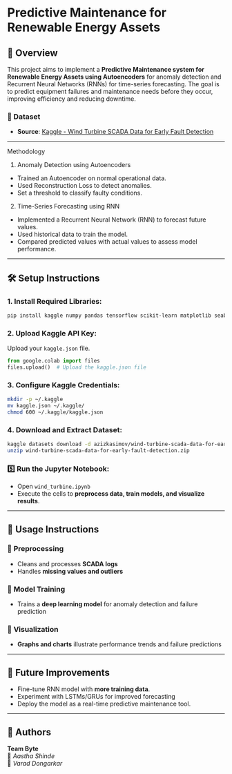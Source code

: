 # Predictive Maintenance for Renewable Energy Assets

## 📌 Overview
This project aims to implement a **Predictive Maintenance system for Renewable Energy Assets using Autoencoders**  for anomaly detection and Recurrent Neural Networks (RNNs) for time-series forecasting. The goal is to predict equipment failures and maintenance needs before they occur, improving efficiency and reducing downtime.

### 📂 Dataset
- **Source**: [Kaggle - Wind Turbine SCADA Data for Early Fault Detection](https://www.kaggle.com/datasets/azizkasimov/wind-turbine-scada-data-for-early-fault-detection)

---
Methodology

1. Anomaly Detection using Autoencoders
- Trained an Autoencoder on normal operational data.
- Used Reconstruction Loss to detect anomalies.
- Set a threshold to classify faulty conditions.

2. Time-Series Forecasting using RNN
- Implemented a Recurrent Neural Network (RNN) to forecast future values.
- Used historical data to train the model.
- Compared predicted values with actual values to assess model performance.

---
## 🛠 Setup Instructions
### 1️. Install Required Libraries:
```bash
pip install kaggle numpy pandas tensorflow scikit-learn matplotlib seaborn
```

### 2️. Upload Kaggle API Key:
Upload your `kaggle.json` file.
```python
from google.colab import files
files.upload()  # Upload the kaggle.json file
```

### 3️. Configure Kaggle Credentials:
```bash
mkdir -p ~/.kaggle
mv kaggle.json ~/.kaggle/
chmod 600 ~/.kaggle/kaggle.json
```

### 4️. Download and Extract Dataset:
```bash
kaggle datasets download -d azizkasimov/wind-turbine-scada-data-for-early-fault-detection
unzip wind-turbine-scada-data-for-early-fault-detection.zip
```

### 5️⃣ Run the Jupyter Notebook:
- Open `wind_turbine.ipynb`
- Execute the cells to **preprocess data, train models, and visualize results**.

---
## 📝 Usage Instructions
### 🔹 **Preprocessing**
- Cleans and processes **SCADA logs**
- Handles **missing values and outliers**

### 🔹 **Model Training**
- Trains a **deep learning model** for anomaly detection and failure prediction

### 🔹 **Visualization**
- **Graphs and charts** illustrate performance trends and failure predictions

---
## 🔮 Future Improvements
- Fine-tune RNN model with **more training data**.
- Experiment with LSTMs/GRUs for improved forecasting
- Deploy the model as a real-time predictive maintenance tool.

---
## 👥 Authors
**Team Byte**  
📌 *Aastha Shinde*  
📌 *Varad Dongarkar*  




